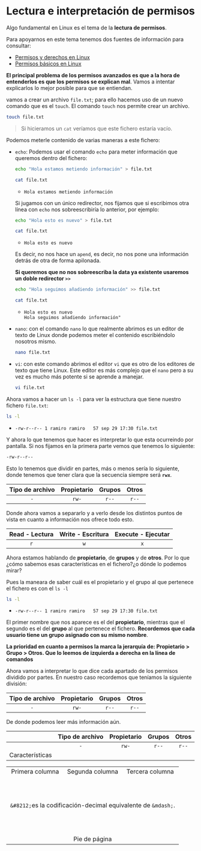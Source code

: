 # Lectura e interpretación de permisos

Algo fundamental en Linux es el tema de la **lectura de permisos**.

Para apoyarnos en este tema tenemos dos fuentes de información para consultar:

- [Permisos y derechos en Linux](https://blog.desdelinux.net/permisos-y-derechos-en-linux/?msclkid=22f8cb88ba8111ecb5d8a3db91f066ab)
- [Permisos básicos en Linux](https://www.profesionalreview.com/2017/01/28/permisos-basicos-linux-ubuntu-chmod/)

**El principal problema de los permisos avanzados es que a la hora de entenderlos es que los permisos se explican mal**. Vamos a intentar explicarlos lo mejor posible para que se entiendan.

vamos a crear un archivo `file.txt`; para ello hacemos uso de un nuevo comando que es el `touch`. El comando `touch` nos permite crear un archivo.

```bash
touch file.txt
```

>Si hicieramos un `cat` veríamos que este fichero estaría vacío.

Podemos meterle contenido  de varias maneras a este fichero:

- `echo`: Podemos usar el comando `echo` para meter información que queremos dentro del fichero:
   
    ```bash
    echo "Hola estamos metiendo información" > file.txt
    ```

    ```bash
    cat file.txt
    ```

   - ```
     Hola estamos metiendo información
     ```

   Si jugamos con un único redirector, nos fijamos que si escribimos otra línea con `echo` nos sobreescribiría lo anterior, por ejemplo:
   
   ```bash
   echo "Hola esto es nuevo" > file.txt
   ```

   ```bash
   cat file.txt
   ```

   - ```
     Hola esto es nuevo
     ```
   
   Es decir, no nos hace un `apend`, es decir, no nos pone una información detrás de otra de forma apilonada.

   **Si queremos que no nos sobreescriba la data ya existente usaremos un doble redirector `>>`**

    ```bash
    echo "Hola seguimos añadiendo información" >> file.txt
    ```

    ```bash
    cat file.txt
    ```
    
   - ```
     Hola esto es nuevo
     Hola seguimos añadiendo información"
     ```

- `nano`: con el comando `nano` lo que realmente abrimos es un editor de texto de Linux donde podemos meter el contenido escribiéndolo nosotros mismo.

    ```bash
    nano file.txt
    ```

- `vi`: con este comando abrimos el editor `vi` que es otro de los editores de texto que tiene Linux. Este editor es más complejo que el `nano` pero a su vez es mucho más potente si se aprende a manejar.

    ```bash
    vi file.txt
    ```

Ahora vamos a hacer un `ls -l` para ver la estructura que tiene nuestro fichero `file.txt`:

```bash
ls -l
```

   - ```
     -rw-r--r-- 1 ramiro ramiro   57 sep 29 17:30 file.txt
     ```

Y ahora lo que tenemos que hacer es interpretar lo que esta ocurreindo por pantalla. Si nos fijamos en la primera parte vemos que tenemos lo siguiente:

```bash
-rw-r--r-- 
```

Esto lo tenemos que dividir en partes, más o menos sería lo siguiente, donde tenemos que tener clara que la secuencia siempre será **`rwx`**.

| Tipo de archivo| Propietario | Grupos | Otros|
| :---: | :---:       |    :---:    |     :---: |
| `-` | `rw-`   | `r--`    | `r--`  |

Donde ahora vamos a separarlo y a verlo desde los distintos puntos de vista en cuanto a información nos ofrece todo esto.

| Read - Lectura | Write - Escritura | Execute - Ejecutar|
| :---:        |     :---:      |          :---: |
| `r`   | `w`     | `x`    |

Ahora estamos hablando de **propietario**, de **grupos** y de **otros**. Por lo que ¿cómo sabemos esas características en el fichero?¿o dónde lo podemos mirar?

Pues la maneara de saber cuál es el propietario y el grupo al que pertenece el fichero es con el `ls -l`

```bash
ls -l
```

   - ```
     -rw-r--r-- 1 ramiro ramiro   57 sep 29 17:30 file.txt
     ```

El primer nombre que nos aparece es el del **propietario**, mientras que el segundo es el del **grupo** al que pertenece el fichero. **Recordemos que cada usuario tiene un grupo asignado con su mismo nombre**.

**La prioridad en cuanto a permisos la marca la jerarquía de: **Propietario > Grupo > Otros**. Que lo leemos de izquierda a derecha en la línea de comandos**

Ahora vamos a interpretar lo que dice cada apartado de los permisos dividido por partes. En nuestro caso recordemos que teníamos la siguiente división:

| Tipo de archivo| Propietario | Grupos | Otros|
| :---: | :---:       |    :---:    |     :---: |
| `-` | `rw-`   | `r--`    | `r--`  |

De donde podemos leer más información aún.

|      | Tipo de archivo| Propietario | Grupos | Otros|
|   :---:   | :---: | :---:       |    :---:    |     :---: |
|      | `-` | `rw-`   | `r--`    | `r--`  |
| Características | 


<table style="width: 100%; text-align: center;">
  <tr>
    <td style="width: 33%;">Primera columna</td>
    <td style="width: 33%;">Segunda columna</td>
    <td style="width: 33%;">Tercera columna</td>
  </tr>
  <tr>
    <td colspan="3" style="width: 100%; padding-top: 50px;"><p><code>&amp;#8212;</code>es la codificación-decimal equivalente de <code>&amp;mdash;</code>.</p></td>
  </tr>
  <tr>
    <td  colspan="3" style="width: 100%; padding-top: 50px;">Pie de página</td>
  </tr>
</table>